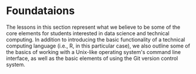 # Foundataions

The lessons in this section represent what we believe to be some of the core elements for students interested in data science and technical computing. In addition to introducing the basic functionality of a technical computing language (i.e., R, in this particular case), we also outline some of the basics of working with a Unix-like operating system's command line interface, as well as the basic elements of using the Git version control system.
